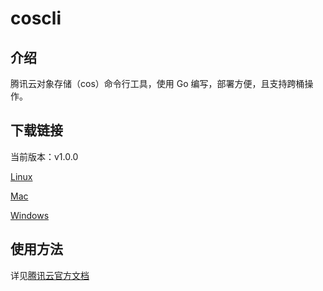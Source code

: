 # coscli

## 介绍

腾讯云对象存储（cos）命令行工具，使用 Go 编写，部署方便，且支持跨桶操作。

## 下载链接

当前版本：v1.0.0

[Linux](https://github.com/tencentyun/coscli/releases/download/v1.0.0/coscli-linux)

[Mac](https://github.com/tencentyun/coscli/releases/download/v1.0.0/coscli-mac)

[Windows](https://github.com/tencentyun/coscli/releases/download/v1.0.0/coscli-windows.exe)

## 使用方法

详见[腾讯云官方文档](https://cloud.tencent.com/document/product/436/63143)

